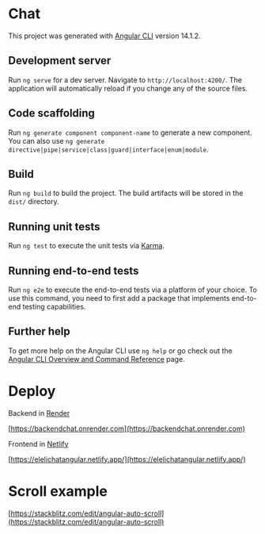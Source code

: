 # Chat

This project was generated with [Angular CLI](https://github.com/angular/angular-cli) version 14.1.2.

## Development server

Run `ng serve` for a dev server. Navigate to `http://localhost:4200/`. The application will automatically reload if you change any of the source files.

## Code scaffolding

Run `ng generate component component-name` to generate a new component. You can also use `ng generate directive|pipe|service|class|guard|interface|enum|module`.

## Build

Run `ng build` to build the project. The build artifacts will be stored in the `dist/` directory.

## Running unit tests

Run `ng test` to execute the unit tests via [Karma](https://karma-runner.github.io).

## Running end-to-end tests

Run `ng e2e` to execute the end-to-end tests via a platform of your choice. To use this command, you need to first add a package that implements end-to-end testing capabilities.

## Further help

To get more help on the Angular CLI use `ng help` or go check out the [Angular CLI Overview and Command Reference](https://angular.io/cli) page.

# Deploy

Backend in [Render](https://render.com)

[https://backendchat.onrender.com](https://backendchat.onrender.com)

Frontend in [Netlify](https://app.netlify.com/)

[https://elelichatangular.netlify.app/](https://elelichatangular.netlify.app/)

# Scroll example
[https://stackblitz.com/edit/angular-auto-scroll](https://stackblitz.com/edit/angular-auto-scroll)